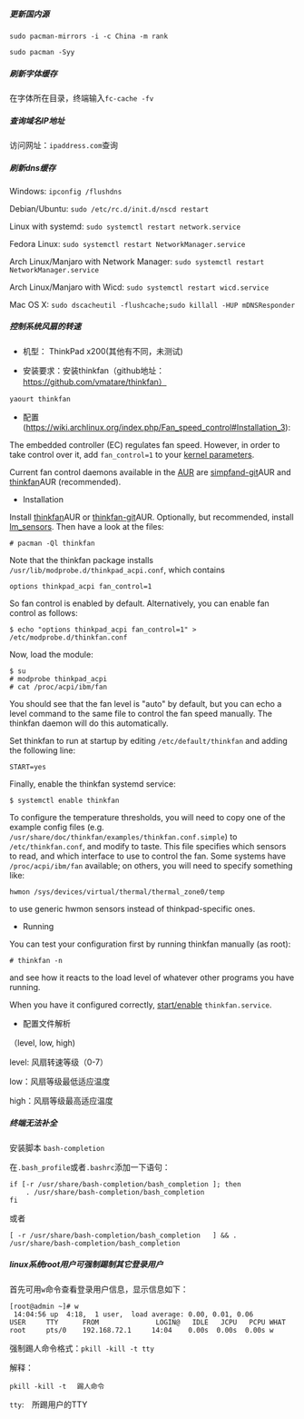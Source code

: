 ##### 更新国内源

`sudo pacman-mirrors -i -c China -m rank`

`sudo pacman -Syy`

##### 刷新字体缓存

在字体所在目录，终端输入`fc-cache -fv`

##### 查询域名IP地址

访问网址：`ipaddress.com`查询

##### 刷新dns缓存

Windows: 
`ipconfig /flushdns`

Debian/Ubuntu: 
`sudo /etc/rc.d/init.d/nscd restart`

Linux with systemd: 
`sudo systemctl restart network.service`

Fedora Linux: 
`sudo systemctl restart NetworkManager.service`

Arch Linux/Manjaro with Network Manager: 
`sudo systemctl restart NetworkManager.service`

Arch Linux/Manjaro with Wicd: 
`sudo systemctl restart wicd.service`

Mac OS X: 
`sudo dscacheutil -flushcache;sudo killall -HUP mDNSResponder`



##### 控制系统风扇的转速

- 机型： ThinkPad x200(其他有不同，未测试)

- 安装要求：安装thinkfan（github地址：https://github.com/vmatare/thinkfan）

`yaourt thinkfan`

- 配置(https://wiki.archlinux.org/index.php/Fan_speed_control#Installation_3):

The embedded controller (EC) regulates fan speed. However, in order to take control over it, add `fan_control=1` to your [kernel parameters](https://wiki.archlinux.org/index.php/Kernel_parameters).

Current fan control daemons available in the [AUR](https://wiki.archlinux.org/index.php/AUR) are [simpfand-git](https://aur.archlinux.org/packages/simpfand-git/)AUR and [thinkfan](https://aur.archlinux.org/packages/thinkfan/)AUR (recommended).

- Installation

Install [thinkfan](https://aur.archlinux.org/packages/thinkfan/)AUR or [thinkfan-git](https://aur.archlinux.org/packages/thinkfan-git/)AUR. Optionally, but recommended, install [lm_sensors](https://www.archlinux.org/packages/?name=lm_sensors). Then have a look at the files:

```
# pacman -Ql thinkfan
```

Note that the thinkfan package installs `/usr/lib/modprobe.d/thinkpad_acpi.conf`, which contains

```
options thinkpad_acpi fan_control=1
```

So fan control is enabled by default. Alternatively, you can enable fan control as follows:

```
$ echo "options thinkpad_acpi fan_control=1" > /etc/modprobe.d/thinkfan.conf
```

Now, load the module:

```
$ su
# modprobe thinkpad_acpi
# cat /proc/acpi/ibm/fan
```

You should see that the fan level is "auto" by default, but you can echo a level command to the same file to control the fan speed manually. The thinkfan daemon will do this automatically.

Set thinkfan to run at startup by editing `/etc/default/thinkfan` and adding the following line:

```
START=yes
```

Finally, enable the thinkfan systemd service:

```
$ systemctl enable thinkfan
```

To configure the temperature thresholds, you will need to copy one of the example config files (e.g. `/usr/share/doc/thinkfan/examples/thinkfan.conf.simple`) to `/etc/thinkfan.conf`, and modify to taste. This file specifies which sensors to read, and which interface to use to control the fan. Some systems have `/proc/acpi/ibm/fan` available; on others, you will need to specify something like:

```
hwmon /sys/devices/virtual/thermal/thermal_zone0/temp
```

to use generic hwmon sensors instead of thinkpad-specific ones.

- Running

You can test your configuration first by running thinkfan manually (as root):

```
# thinkfan -n
```

and see how it reacts to the load level of whatever other programs you have running.

When you have it configured correctly, [start/enable](https://wiki.archlinux.org/index.php/Start/enable) `thinkfan.service`.

- 配置文件解析

（level, low, high)

level: 风扇转速等级（0-7）

low：风扇等级最低适应温度

high：风扇等级最高适应温度



##### 终端无法补全

安装脚本 `bash-completion`

在`.bash_profile`或者`.bashrc`添加一下语句：

```shell
if [-r /usr/share/bash-completion/bash_completion ]; then
	. /usr/share/bash-completion/bash_completion
fi
```

或者

```shell
[ -r /usr/share/bash-completion/bash_completion   ] && . /usr/share/bash-completion/bash_completion
```



##### linux系统root用户可强制踢制其它登录用户

首先可用`w`命令查看登录用户信息，显示信息如下：

```shell
[root@admin ~]# w
 14:04:56 up  4:18,  1 user,  load average: 0.00, 0.01, 0.06
USER     TTY      FROM              LOGIN@   IDLE   JCPU   PCPU WHAT
root     pts/0    192.168.72.1     14:04    0.00s  0.00s  0.00s w
```


强制踢人命令格式：`pkill -kill -t tty`

解释：

`pkill -kill -t 　踢人命令`

`tty`:　所踢用户的TTY